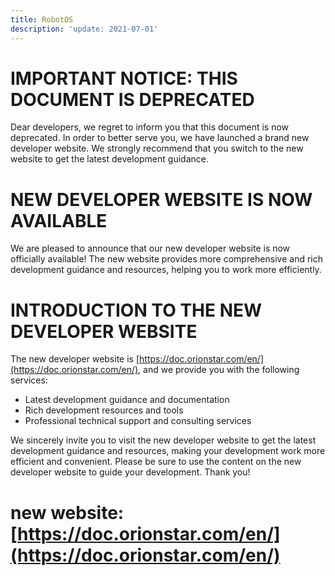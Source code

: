 ```yaml
---
title: RobotOS
description: 'update: 2021-07-01'
---
```


# IMPORTANT NOTICE: THIS DOCUMENT IS DEPRECATED

Dear developers, we regret to inform you that this document is now deprecated. In order to better serve you, we have launched a brand new developer website. We strongly recommend that you switch to the new website to get the latest development guidance.

# NEW DEVELOPER WEBSITE IS NOW AVAILABLE

We are pleased to announce that our new developer website is now officially available! The new website provides more comprehensive and rich development guidance and resources, helping you to work more efficiently.

# INTRODUCTION TO THE NEW DEVELOPER WEBSITE

The new developer website is [https://doc.orionstar.com/en/](https://doc.orionstar.com/en/), and we provide you with the following services:

- Latest development guidance and documentation
- Rich development resources and tools
- Professional technical support and consulting services

We sincerely invite you to visit the new developer website to get the latest development guidance and resources, making your development work more efficient and convenient. Please be sure to use the content on the new developer website to guide your development. Thank you!

# new website:  [https://doc.orionstar.com/en/](https://doc.orionstar.com/en/)